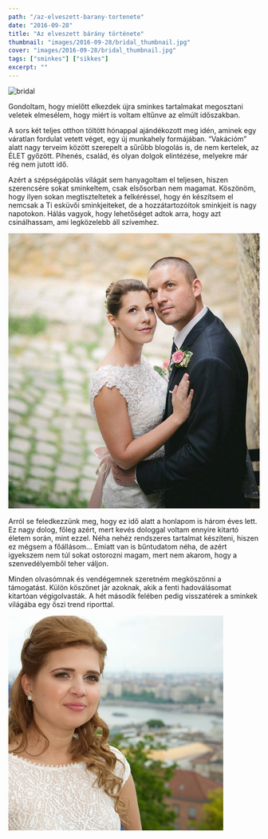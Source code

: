 ```yaml
---
path: "/az-elveszett-barany-tortenete"
date: "2016-09-28"
title: "Az elveszett bárány története"
thumbnail: "images/2016-09-28/bridal_thumbnail.jpg"
cover: "images/2016-09-28/bridal_thumbnail.jpg"
tags: ["sminkes"] ["sikkes"]
excerpt: ""
---
```


![bridal](images/2016-09-28/bridal_thumbnail.jpg)

Gondoltam, hogy mielőtt elkezdek újra sminkes tartalmakat megosztani veletek elmesélem, hogy miért is voltam eltűnve az elmúlt időszakban.

A sors két teljes otthon töltött hónappal ajándékozott meg idén, aminek egy váratlan fordulat vetett véget, egy új munkahely formájában. “Vakációm” alatt nagy terveim között szerepelt a sűrűbb blogolás is, de nem kertelek, az ÉLET győzött. Pihenés, család, és olyan dolgok elintézése, melyekre már rég nem jutott idő.

Azért a szépségápolás világát sem hanyagoltam el teljesen, hiszen szerencsére sokat sminkeltem, csak elsősorban nem magamat. Köszönöm, hogy ilyen sokan megtiszteltetek a felkéréssel, hogy én készítsem el nemcsak a Ti esküvői sminkjeiteket, de a hozzátartozóitok sminkjeit is nagy napotokon. Hálás vagyok, hogy lehetőséget adtok arra, hogy azt csinálhassam, ami legközelebb áll szívemhez.

![bridal](images/2016-09-28/bridal_1.jpg)

Arról se feledkezzünk meg, hogy ez idő alatt a honlapom is három éves lett. Ez nagy dolog, főleg azért, mert kevés dologgal voltam ennyire kitartó életem során, mint ezzel. Néha nehéz rendszeres tartalmat készíteni, hiszen ez mégsem a főállásom… Emiatt van is bűntudatom néha, de azért igyekszem nem túl sokat ostorozni magam, mert nem akarom, hogy a szenvedélyemből teher váljon.

Minden olvasómnak és vendégemnek szeretném megköszönni a támogatást. Külön köszönet jár azoknak, akik a fenti hadoválásomat kitartóan végigolvasták. A hét második felében pedig visszatérek a sminkek világába egy őszi trend riporttal.

![bridal](images/2016-09-28/bridal_3.jpg)
